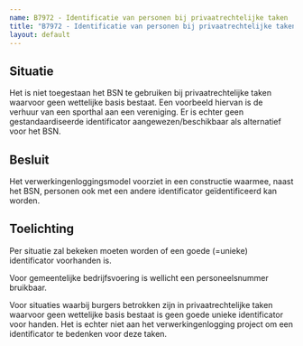```yaml
---
name: B7972 - Identificatie van personen bij privaatrechtelijke taken
title: "B7972 - Identificatie van personen bij privaatrechtelijke taken"
layout: default
---
```

## Situatie
Het is niet toegestaan het BSN te gebruiken bij privaatrechtelijke taken waarvoor geen wettelijke basis bestaat. Een voorbeeld hiervan is de verhuur van een sporthal aan een vereniging. Er is echter geen gestandaardiseerde identificator aangewezen/beschikbaar als alternatief voor het BSN.

## Besluit
Het verwerkingenloggingsmodel voorziet in een constructie waarmee, naast het BSN, personen ook met een andere identificator geïdentificeerd kan worden.

## Toelichting
Per situatie zal bekeken moeten worden of een goede (=unieke) identificator voorhanden is. 

Voor gemeentelijke bedrijfsvoering is wellicht een personeelsnummer bruikbaar.

Voor situaties waarbij burgers betrokken zijn in privaatrechtelijke taken waarvoor geen wettelijke basis bestaat is geen goede unieke identificator voor handen. Het is echter niet aan het verwerkingenlogging project om een identificator te bedenken voor deze taken.
